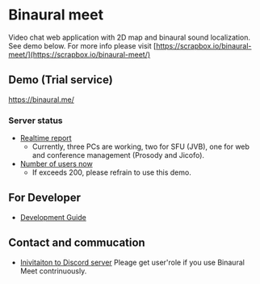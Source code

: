 # Binaural meet

Video chat web application with 2D map and binaural sound localization. See demo below.
For more info please visit [https://scrapbox.io/binaural-meet/](https://scrapbox.io/binaural-meet/)

## Demo (Trial service)

https://binaural.me/

### Server status

- [Realtime report](https://binaural.me/grafana/d/xKnrkwfGz/binaural-meet-status?orgId=1&refresh=10s)
  - Currently, three PCs are working, two for SFU (JVB), one for web and conference management (Prosody and Jicofo).
- [Number of users now](https://binaural.me/grafana/d/xKnrkwfGz/binaural-meet-status?viewPanel=76&orgId=1&refresh=10s)
  - If  exceeds 200, please refrain to use this demo.

## For Developer

- [Development Guide](./docs/DevelopmentGuide.md)

## Contact and commucation

- [Inivitaiton to Discord server](https://discord.gg/xEbz7XKguB) Pleage get user'role if you use Binaural Meet contrinuously.

